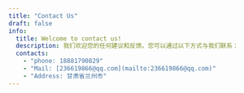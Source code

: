 ```yaml
---
title: "Contact Us"
draft: false
info: 
  title: Welcome to contact us!
  description: 我们欢迎您的任何建议和反馈。您可以通过以下方式与我们联系：
  contacts: 
    - "phone: 18881790829"
    - "Mail: [236619866@qq.com](mailto:236619866@qq.com)"
    - "Address: 甘肃省兰州市"
---
```


